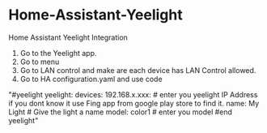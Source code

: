 # Home-Assistant-Yeelight
Home Assistant Yeelight Integration

 1. Go to the Yeelight app.
 2. Go to menu
 3. Go to LAN control and make are each device has LAN Control allowed.
 4. Go to HA configuration.yaml and use code

"#yeelight
 yeelight:
 devices:
 192.168.x.xxx: # enter you yeelight IP Address if you dont know it use Fing app from google play store to find it.
 name: My Light # Give the light a name
 model: color1 # enter you model
#end yeelight"
